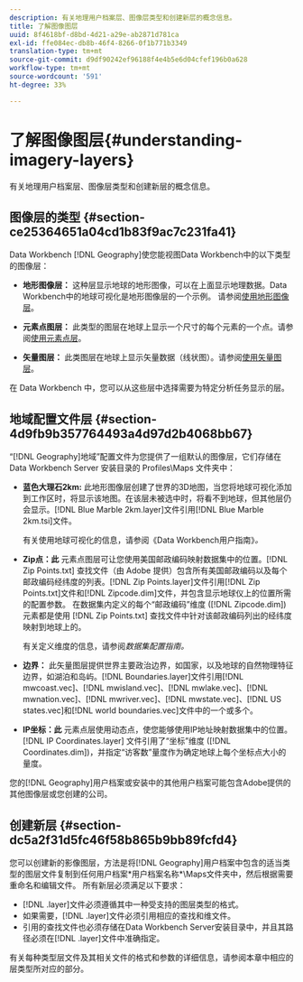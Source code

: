 ```yaml
---
description: 有关地理用户档案层、图像层类型和创建新层的概念信息。
title: 了解图像图层
uuid: 8f4618bf-d8bd-4d21-a29e-ab2871d781ca
exl-id: ffe084ec-db8b-46f4-8266-0f1b771b3349
translation-type: tm+mt
source-git-commit: d9df90242ef96188f4e4b5e6d04cfef196b0a628
workflow-type: tm+mt
source-wordcount: '591'
ht-degree: 33%

---
```


# 了解图像图层{#understanding-imagery-layers}

有关地理用户档案层、图像层类型和创建新层的概念信息。

## 图像层的类型 {#section-ce25364651a04cd1b83f9ac7c231fa41}

Data Workbench [!DNL Geography]使您能视图Data Workbench中的以下类型的图像层：

* **地形图像层：** 这种层显示地球的地形图像，可以在上面显示地理数据。Data Workbench中的地球可视化是地形图像层的一个示例。 请参阅[使用地形图像层](../../../home/c-geo-oview/c-wk-img-lyrs/c-trn-img-lyrs/c-trn-img-lyrs.md#concept-8a0a16013e824ac29f35a0349b5d8ccf)。

* **元素点图层：** 此类型的图层在地球上显示一个尺寸的每个元素的一个点。请参阅[使用元素点层](../../../home/c-geo-oview/c-wk-img-lyrs/c-elmt-pt-lyrs/c-elmt-pt-lyrs.md#concept-52b3262ab4e042a18956be8809638af9)。

* **矢量图层：** 此类图层在地球上显示矢量数据（线状图）。请参阅[使用矢量图层](../../../home/c-geo-oview/c-wk-img-lyrs/c-wk-vctr-lyrs/c-wk-vctr-lyrs.md#concept-a2c9e8155f554cbe96ee3aaf44f2d620)。

在 Data Workbench 中，您可以从这些层中选择需要为特定分析任务显示的层。

## 地域配置文件层 {#section-4d9fb9b357764493a4d97d2b4068bb67}

“[!DNL Geography]地域”配置文件为您提供了一组默认的图像层，它们存储在 Data Workbench Server 安装目录的 Profiles\Maps 文件夹中：

* **蓝色大理石2km:** 此地形图像层创建了世界的3D地图，当您将地球可视化添加到工作区时，将显示该地图。在该层未被选中时，将看不到地球，但其他层仍会显示。[!DNL Blue Marble 2km.layer]文件引用[!DNL Blue Marble 2km.tsi]文件。

   有关使用地球可视化的信息，请参阅《Data Workbench用户指南》*。*

* **Zip点：此** 元素点图层可让您使用美国邮政编码映射数据集中的位置。[!DNL Zip Points.txt] 查找文件（由 Adobe 提供）包含所有美国邮政编码以及每个邮政编码经纬度的列表。[!DNL Zip Points.layer]文件引用[!DNL Zip Points.txt]文件和[!DNL Zipcode.dim]文件，并包含显示地球仪上的位置所需的配置参数。 在数据集内定义的每个“邮政编码”维度 ([!DNL Zipcode.dim]) 元素都是使用 [!DNL Zip Points.txt] 查找文件中针对该邮政编码列出的经纬度映射到地球上的。

   有关定义维度的信息，请参阅&#x200B;*数据集配置指南。*

* **边界：** 此矢量图层提供世界主要政治边界，如国家，以及地球的自然物理特征边界，如湖泊和岛屿。[!DNL Boundaries.layer]文件引用[!DNL mwcoast.vec]、[!DNL mwisland.vec]、[!DNL mwlake.vec]、[!DNL mwnation.vec]、[!DNL mwriver.vec]、[!DNL mwstate.vec]、[!DNL US states.vec]和[!DNL world boundaries.vec]文件中的一个或多个。

* **IP坐标：此** 元素点层使用动态点，使您能够使用IP地址映射数据集中的位置。[!DNL IP Coordinates.layer] 文件引用了“坐标”维度 ([!DNL Coordinates.dim])，并指定“访客数”量度作为确定地球上每个坐标点大小的量度。

您的[!DNL Geography]用户档案或安装中的其他用户档案可能包含Adobe提供的其他图像层或您创建的公司。

## 创建新层 {#section-dc5a2f31d5fc46f58b865b9bb89fcfd4}

您可以创建新的影像图层，方法是将[!DNL Geography]用户档案中包含的适当类型的图层文件复制到任何用户档案\*用户档案名称*\Maps文件夹中，然后根据需要重命名和编辑文件。 所有新层必须满足以下要求：

* [!DNL .layer]文件必须遵循其中一种受支持的图层类型的格式。
* 如果需要，[!DNL .layer]文件必须引用相应的查找和维文件。
* 引用的查找文件也必须存储在Data Workbench Server安装目录中，并且其路径必须在[!DNL .layer]文件中准确指定。

有关每种类型层文件及其相关文件的格式和参数的详细信息，请参阅本章中相应的层类型所对应的部分。
